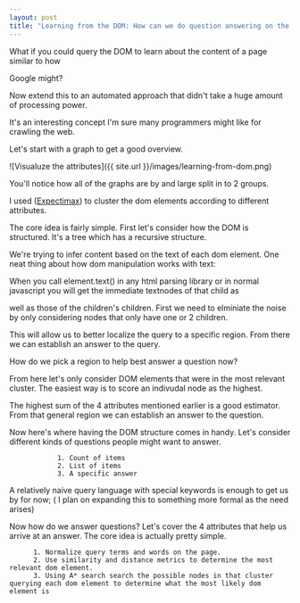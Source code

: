 ```yaml
---
layout: post
title: "Learning from the DOM: How can we do question answering on the web?"
---
```



What if you could query the DOM to learn about the content of a page similar to how

Google might?

Now extend this to an automated approach that didn't take a huge amount of processing power.


It's an interesting concept I'm sure many programmers might like for crawling the web.

Let's start with a graph to get a good overview. 


![Visualuze the attributes]({{ site.url }}/images/learning-from-dom.png)



You'll notice how all of the graphs are by and large split in to 2 groups.

I used ([Expectimax](http://en.wikipedia.org/wiki/Expectation%E2%80%93maximization_algorithm)) to cluster the dom elements according to different attributes.

The core idea is fairly simple. First let's consider how the DOM is structured. It's a tree which has a recursive structure.

We're trying to infer content based on the text of each dom element. One neat thing about how dom manipulation works with text:

When you call element.text() in any html parsing library or in normal javascript you will get the immediate textnodes of that child as

well as those of the children's children. First we need to elminiate the noise by only considering nodes that only have one or 2 children.

This will allow us to better localize the query to a specific region. From there we can establish an answer to the query.

How do we pick a region to help best answer a question now?

From here let's only consider DOM elements that were in the most relevant cluster. The easiest way is to score an indivudal node as the highest.

The highest sum of the 4 attributes mentioned earlier is a good estimator. From that general region we can establish an answer to the question.

Now here's where having the DOM structure comes in handy. Let's consider different kinds of questions people might want to answer.


                1. Count of items
                2. List of items
                3. A specific answer


A relatively naive query language with special keywords is enough to get us by for now; ( I plan on expanding this to something more formal as the need arises)

Now how do we answer questions? Let's cover the 4 attributes that help us arrive at an answer. The core idea is actually pretty simple.

          1. Normalize query terms and words on the page.
          2. Use similarity and distance metrics to determine the most relevant dom element.
          3. Using A* search search the possible nodes in that cluster querying each dom element to determine what the most likely dom element is